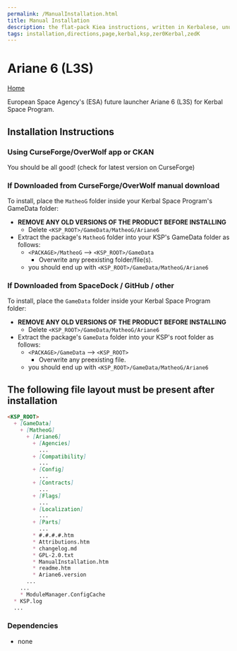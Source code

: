 ```yaml
---
permalink: /ManualInstallation.html
title: Manual Installation
description: the flat-pack Kiea instructions, written in Kerbalese, unusally present
tags: installation,directions,page,kerbal,ksp,zer0Kerbal,zedK
---
```


<!-- ManualInstallation.md v1.1.8.1
Ariane 6 (L3S)
created: 01 Oct 2019
updated: 29 Jul 2022 -->

<!-- based upon work by Lisias -->

# Ariane 6 (L3S)

[Home](./index.md)

European Space Agency's (ESA) future launcher Ariane 6 (L3S) for Kerbal Space Program.

## Installation Instructions

### Using CurseForge/OverWolf app or CKAN

You should be all good! (check for latest version on CurseForge)

### If Downloaded from CurseForge/OverWolf manual download

To install, place the `MatheoG` folder inside your Kerbal Space Program's GameData folder:

* **REMOVE ANY OLD VERSIONS OF THE PRODUCT BEFORE INSTALLING**
  * Delete `<KSP_ROOT>/GameData/MatheoG/Ariane6`
* Extract the package's `MatheoG` folder into your KSP's GameData folder as follows:
  * `<PACKAGE>/MatheoG` --> `<KSP_ROOT>/GameData`
    * Overwrite any preexisting folder/file(s).
  * you should end up with `<KSP_ROOT>/GameData/MatheoG/Ariane6`

### If Downloaded from SpaceDock / GitHub / other

To install, place the `GameData` folder inside your Kerbal Space Program folder:

* **REMOVE ANY OLD VERSIONS OF THE PRODUCT BEFORE INSTALLING**
  * Delete `<KSP_ROOT>/GameData/MatheoG/Ariane6`
* Extract the package's `GameData` folder into your KSP's root folder as follows:
  * `<PACKAGE>/GameData` --> `<KSP_ROOT>`
    * Overwrite any preexisting file.
  * you should end up with `<KSP_ROOT>/GameData/MatheoG/Ariane6`

## The following file layout must be present after installation

```markdown
<KSP_ROOT>
  + [GameData]
    + [MatheoG]
      + [Ariane6]
        + [Agencies]
          ...
        + [Compatibility]
          ...
        + [Config]
          ...
        + [Contracts]
          ...
        + [Flags]
          ...
        + [Localization]
          ...
        + [Parts]
          ...
        * #.#.#.#.htm
        * Attributions.htm
        * changelog.md
        * GPL-2.0.txt
        * ManualInstallation.htm
        * readme.htm
        * Ariane6.version
      ...
    ...
    * ModuleManager.ConfigCache
  * KSP.log
  ...
```

### Dependencies

* none
